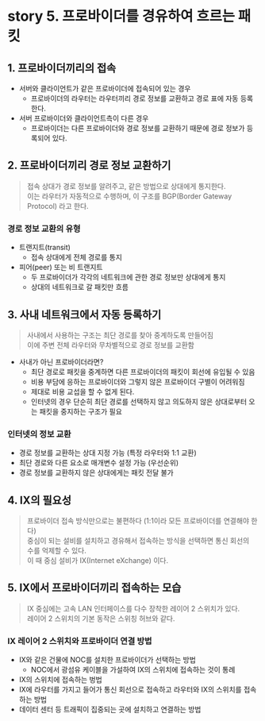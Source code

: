 # story 5. 프로바이더를 경유하여 흐르는 패킷
## 1. 프로바이더끼리의 접속

- 서버와 클라이언트가 같은 프로바이더에 접속되어 있는 경우
  - 프로바이더의 라우터는 라우터끼리 경로 정보를 교환하고 경로 표에 자동 등록한다.
- 서버 프로바이더와 클라이언트측이 다른 경우
  - 프로바이더는 다른 프로바이더와 경로 정보를 교환하기 때문에 경로 정보가 등록되어 있다.  

## 2. 프로바이더끼리 경로 정보 교환하기  
> 접속 상대가 경로 정보를 알려주고, 같은 방법으로 상대에게 통지한다.   
> 이는 라우터가 자동적으로 수행하며, 이 구조를 BGP(Border Gateway Protocol) 라고 한다.

### 경로 정보 교환의 유형
- 트랜지트(transit)
  - 접속 상대에게 전체 경로를 통지
- 피어(peer) 또는 비 트랜지트
  - 두 프로바이더가 각각의 네트워크에 관한 경로 정보만 상대에게 통지
  - 상대의 네트워크로 갈 패킷만 흐름


## 3. 사내 네트워크에서 자동 등록하기
> 사내에서 사용하는 구조는 최단 경로를 찾아 중계하도록 만들어짐  
> 이에 주변 전체 라우터와 무차별적으로 경로 정보를 교환함  

- 사내가 아닌 프로바이더라면?
  - 최단 경로로 패킷을 중계하면 다른 프로바이더의 패킷이 회선에 유입될 수 있음
  - 비용 부담에 응하는 프로바이더와 그렇지 않은 프로바이더 구별이 어려워짐
  - 제대로 비용 교섭을 할 수 없게 된다.  
  - 인터넷의 경우 단순히 최단 경로를 선택하지 않고 의도하지 않은 상대로부터 오는 패킷을 중지하는 구조가 필요


### 인터넷의 정보 교환
- 경로 정보를 교환하는 상대 지정 가능 (특정 라우터와 1:1 교환)
- 최단 경로와 다른 요소로 매개변수 설정 가능 (우선순위)
- 경로 정보를 교환하지 않은 상대에게는 패킷 전달 불가

## 4. IX의 필요성
> 프로바이더 접속 방식만으로는 불편하다 (1:1이라 모든 프로바이더를 연결해야 한다)  
> 중심이 되는 설비를 설치하고 경유해서 접속하는 방식을 선택하면 통신 회선의 수를 억제할 수 있다.  
> 이 때 중심 설비가 IX(Internet eXchange) 이다.  

## 5. IX에서 프로바이더끼리 접속하는 모습
> IX 중심에는 고속 LAN 인터페이스를 다수 장착한 레이어 2 스위치가 있다.  
> 레이어 2 스위치의 기본 동작은 스위칭 허브와 같다.  

### IX 레이어 2 스위치와 프로바이더 연결 방법
- IX와 같은 건물에 NOC를 설치한 프로바이더가 선택하는 방법
  - NOC에서 광섬유 케이블을 가설하여 IX의 스위치에 접속하는 것이 통례
- IX의 스위치에 접속하는 벙법
- IX에 라우터를 가지고 들어가 통신 회선으로 접속하고 라우터와 IX의 스위치를 접속하는 방법
- 데이터 센터 등 트래픽이 집중되는 곳에 설치하고 연결하는 방법

